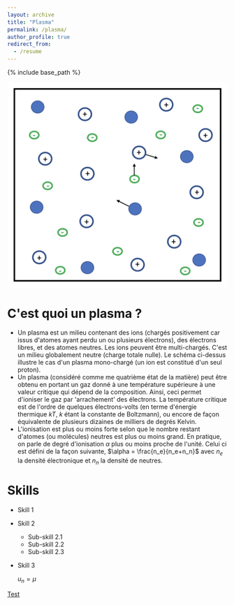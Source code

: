```yaml
---
layout: archive
title: "Plasma"
permalink: /plasma/
author_profile: true
redirect_from:
  - /resume
---
```


{% include base_path %}


![](/images/pla.png)


C'est quoi un plasma ?
======
* Un plasma est un milieu contenant des ions (chargés positivement car issus d'atomes ayant perdu un ou plusieurs électrons), des
électrons libres, et des atomes neutres. Les ions peuvent être multi-chargés. C'est un milieu globalement neutre (charge totale nulle).
Le schéma ci-dessus illustre le cas d'un plasma mono-chargé (un ion est constitué d'un seul proton).
* Un plasma (considéré comme me quatrième état de la matière) peut être obtenu en portant un gaz donné à une température supérieure à une valeur critique qui
dépend de la composition. Ainsi, ceci permet d'ioniser le gaz par 'arrachement' des électrons. La température critique est de l'ordre de quelques
électrons-volts (en terme d'énergie thermique $kT$, $k$ étant la constante de Boltzmann), ou encore de façon équivalente de plusieurs dizaines
de milliers de degrés Kelvin.
* L'ionisation est plus ou moins forte selon que le nombre restant d'atomes (ou molécules) neutres est plus ou moins grand. En pratique, on parle
de degré d'ionisation $\alpha$ plus ou moins proche de l'unité. Celui ci est défini de la façon suivante,
$\alpha = \frac{n_e}{n_e+n_n}$ avec $n_e$ la densité électronique et $n_n$ la densité de neutres.


 
Skills
======
* Skill 1
* Skill 2
  * Sub-skill 2.1
  * Sub-skill 2.2
  * Sub-skill 2.3
* Skill 3

  $u_n = \mu$
  

[Test](https://hal.archives-ouvertes.fr/cel-02164507)
